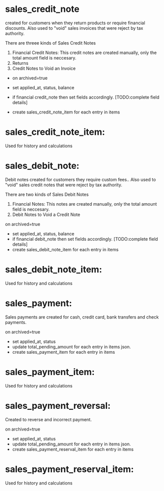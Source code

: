 # sales_credit_note

created for customers when they return products or require financial discounts. Also used to "void" sales invoices that were reject by tax authority.

There are threee kinds of Sales Credit Notes

1. Financial Credit Notes: This credit notes are created manually, only the total amount field is neccesary.
2. Returns
3. Credit Notes to Void an Invoice

- on archived=true

- set applied_at, status, balance
- if financial credit_note then set fields accordingly. [TODO:complete field details]
- create sales_credit_note_item for each entry in items

# sales_credit_note_item:

Used for history and calculations

# sales_debit_note:

Debit notes created for customers they require custom fees.. Also used to "void" sales credit notes that were reject by tax authority.

There are two kinds of Sales Debit Notes

1. Financial Notes: This notes are created manually, only the total amount field is neccesary.
2. Debit Notes to Void a Credit Note

on archived=true

- set applied_at, status, balance
- if financial debit_note then set fields accordingly. [TODO:complete field details]
- create sales_debit_note_item for each entry in items

# sales_debit_note_item:

Used for history and calculations

# sales_payment:

Sales payments are created for cash, credit card, bank transfers and check payments.

on archived=true

- set applied_at, status
- update total_pending_amount for each entry in items json.
- create sales_payment_item for each entry in items

# sales_payment_item:

Used for history and calculations

# sales_payment_reversal:

Created to reverse and incorrect payment.

on archived=true

- set applied_at, status
- update total_pending_amount for each entry in items json.
- create sales_payment_reserval_item for each entry in items

# sales_payment_reserval_item:

Used for history and calculations
